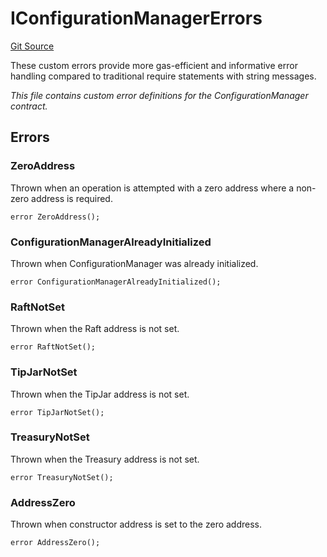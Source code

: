 # IConfigurationManagerErrors
[Git Source](https://github.com/OasisDEX/summer-earn-protocol/blob/0276900cbe9b1188d82d1b9bcbb8c174e79a15a1/src/errors/IConfigurationManagerErrors.sol)

These custom errors provide more gas-efficient and informative error handling
compared to traditional require statements with string messages.

*This file contains custom error definitions for the ConfigurationManager contract.*


## Errors
### ZeroAddress
Thrown when an operation is attempted with a zero address where a non-zero address is required.


```solidity
error ZeroAddress();
```

### ConfigurationManagerAlreadyInitialized
Thrown when ConfigurationManager was already initialized.


```solidity
error ConfigurationManagerAlreadyInitialized();
```

### RaftNotSet
Thrown when the Raft address is not set.


```solidity
error RaftNotSet();
```

### TipJarNotSet
Thrown when the TipJar address is not set.


```solidity
error TipJarNotSet();
```

### TreasuryNotSet
Thrown when the Treasury address is not set.


```solidity
error TreasuryNotSet();
```

### AddressZero
Thrown when constructor address is set to the zero address.


```solidity
error AddressZero();
```

